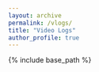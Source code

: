 ```yaml
---
layout: archive
permalink: /vlogs/
title: "Video Logs"
author_profile: true
---
```


{% include base_path %}
